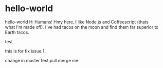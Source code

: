 # hello-world
hello-world
Hi Humans!
Hmy here, I like Node.js and Coffeescript (thats what I'm made of!).
I've had tacos on the moon and find them far superior to Earth tacos.

test 

this is for fix issue 1

change in master
test pull
merge me
